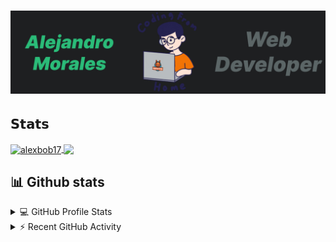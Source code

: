 

<h1 align="center">
  <img src="https://github.com/alexbob17/alexbob17/blob/main/New%20Project.jpg?raw=true" alt="Alejandro Morales" />
</h1>

## 𝗦𝘁𝗮𝘁𝘀


<a href="https://github.com/alexbob17/alexbob17">
  <img align="center" src="https://github-readme-stats.vercel.app/api?username=alexbob17&show_icons=true&line_height=27&count_private=true&title_color=ffffff&text_color=c9cacc&icon_color=2bbc8a&bg_color=1d1f21" alt="alexbob17" />
</a>
<a href="https://github.com/alexbob17/alexbob17">
  <img align="center" src="https://github-readme-stats.vercel.app/api/top-langs/?username=alexbob17&hide=java,html,tex&title_color=ffffff&text_color=c9cacc&icon_color=2bbc8a&bg_color=1d1f21&langs_count=3" />
</a>

## 📊 Github stats

<!-- https://github.com/anuraghazra/github-readme-stats -->
<details> 
  <summary>💻 GitHub Profile Stats</summary>
  <br/>
    <a href="https://github.com/alexbob17/github-readme-stats"><img alt="alexbob17's Github Stats" src="https://alexbob17-github-readme-stats.vercel.app/api?username=alexbob17&show_icons=true&count_private=true&theme=react&hide_border=true&bg_color=1F222E&title_color=F85D7F&icon_color=F8D866" height="192px"/></a>
  
  <a href="https://github.com/anuraghazra/github-readme-stats"><img alt="DenverCoder1's Top Languages" src="https://denvercoder1-github-readme-stats.vercel.app/api/top-langs/?username=DenverCoder1&langs_count=8&layout=compact&theme=react&hide_border=true&bg_color=1F222E&title_color=F85D7F&icon_color=F8D866" height="192px"/></a>
  <br/>
  <b>Note:</b> Top languages is only a metric of the languages my public code consists of and doesn't reflect experience or skill level.
</details>


<!-- https://github.com/jamesgeorge007/github-activity-readme -->
<details>
  <summary>⚡ Recent GitHub Activity</summary>
  <br/>
